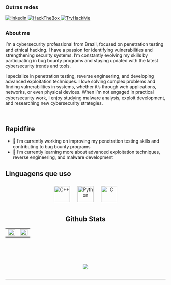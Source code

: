 ### Outras redes
<a href="https://linkedin.com/in/vituwc" target="_blank">
  <img src="https://img.shields.io/badge/linkedin-%231E77B5.svg?&style=for-the-badge&logo=linkedin&logoColor=white" alt="linkedin" style="margin-bottom: 5px;" />
</a>
<a href="https://app.hackthebox.com/profile/1974932" target="_blank">
  <img src="https://img.shields.io/badge/HackTheBox-111927?style=for-the-badge&logo=hackthebox&logoColor=9FEF00" alt="HackTheBox" style="margin-bottom: 5px;" />
</a>
<a href="https://tryhackme.com/p/vituwc" target="_blank">
  <img src="https://img.shields.io/badge/TryHackMe-111927?style=for-the-badge&logo=tryhackme&logoColor=white" alt="TryHackMe" style="margin-bottom: 5px;" />
</a>

### About me
I’m a cybersecurity professional from Brazil, focused on penetration testing and ethical hacking. I have a passion for identifying vulnerabilities and strengthening security systems. I’m constantly evolving my skills by participating in bug bounty programs and staying updated with the latest cybersecurity trends and tools.

I specialize in penetration testing, reverse engineering, and developing advanced exploitation techniques. I love solving complex problems and finding vulnerabilities in systems, whether it’s through web applications, networks, or even physical devices. When I’m not engaged in practical cybersecurity work, I enjoy studying malware analysis, exploit development, and researching new cybersecurity strategies.

<br/>

## Rapidfire  

- 🔭 I’m currently working on improving my penetration testing skills and contributing to bug bounty programs  
- 🌱 I’m currently learning more about advanced exploitation techniques, reverse engineering, and malware development  
## Linguagens que uso  
<div align="center">   
<a href="https://www.cplusplus.com/" target="_blank"><img style="margin: 10px" src="https://profilinator.rishav.dev/skills-assets/cplusplus-original.svg" alt="C++" height="50" /></a>  
<a href="https://www.python.org/" target="_blank"><img style="margin: 10px" src="https://profilinator.rishav.dev/skills-assets/python-original.svg" alt="Python" height="50" /></a> 
<a href="https://www.cprogramming.com/" target="_blank"><img style="margin: 10px" src="https://profilinator.rishav.dev/skills-assets/c-original.svg" alt="C" height="50" /></a>  

<br/>

## Github Stats  
<table><tr><td valign="top" width="50%">

<img src="https://github-readme-stats.vercel.app/api?username=vituwc&show_icons=true&count_private=true&hide_border=true" align="left" style="width: 100%" />

</td><td valign="top" width="50%">

<img src="https://github-readme-stats.vercel.app/api/top-langs/?username=vituwc&hide_border=true&layout=compact" align="left" style="width: 100%" />

</td></tr></table>  

<br/>  

<br/>

<br/>

<br/>  

<div align="center">
<img src="https://komarev.com/ghpvc/?username=vituwc&&style=flat-square" align="center" />
</div>  

<br/>  

----
